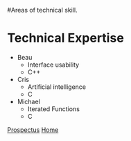 #Areas of technical skill.

# Technical Expertise #

  * Beau
    * Interface usability
    * C++
  * Cris
    * Artificial intelligence
    * C
  * Michael
    * Iterated Functions
    * C

[Prospectus](Prospectus.md)
[Home](Home.md)
